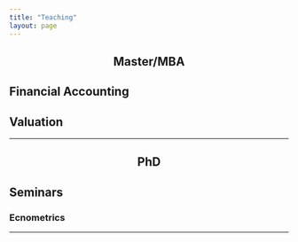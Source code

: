 ```yaml
---
title: "Teaching"
layout: page
---
```


<h2><center>Master/MBA<center></h2>

## Financial Accounting
## Valuation

---

<h2><center>PhD<center></h2>

## Seminars
### Ecnometrics

---

